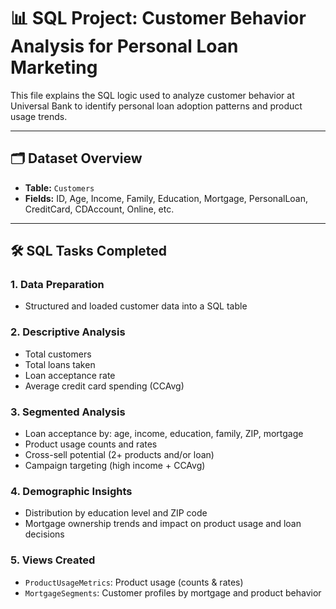 # 📊 SQL Project: Customer Behavior Analysis for Personal Loan Marketing

This file explains the SQL logic used to analyze customer behavior at Universal Bank to identify personal loan adoption patterns and product usage trends.

---

## 🗂️ Dataset Overview

- **Table:** `Customers`
- **Fields:** ID, Age, Income, Family, Education, Mortgage, PersonalLoan, CreditCard, CDAccount, Online, etc.

---

## 🛠️ SQL Tasks Completed

### 1. Data Preparation
- Structured and loaded customer data into a SQL table

### 2. Descriptive Analysis
- Total customers
- Total loans taken
- Loan acceptance rate
- Average credit card spending (CCAvg)

### 3. Segmented Analysis
- Loan acceptance by: age, income, education, family, ZIP, mortgage
- Product usage counts and rates
- Cross-sell potential (2+ products and/or loan)
- Campaign targeting (high income + CCAvg)

### 4. Demographic Insights
- Distribution by education level and ZIP code
- Mortgage ownership trends and impact on product usage and loan decisions

### 5. Views Created 
- `ProductUsageMetrics`: Product usage (counts & rates)
- `MortgageSegments`: Customer profiles by mortgage and product behavior

